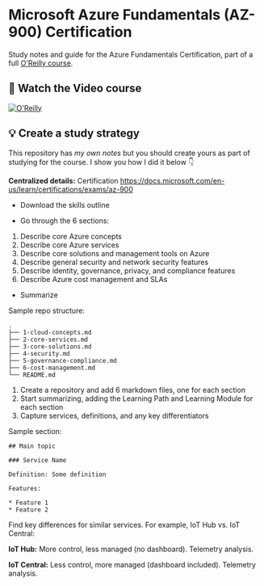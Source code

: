 # Microsoft Azure Fundamentals (AZ-900) Certification
Study notes and guide for the Azure Fundamentals Certification, part of a full [O'Reilly course](https://learning.oreilly.com/videos/microsoft-azure-fundamentals/27702422VIDEOPAIML/).

## 🚀 Watch the Video course

[![O'Reilly](https://learning.oreilly.com/covers/urn:orm:video:27702422VIDEOPAIML/400w/)](https://learning.oreilly.com/videos/microsoft-azure-fundamentals/27702422VIDEOPAIML/ "Azure Fundamentals Certification")

## 💡 Create a study strategy
This repository has _my own notes_ but you should create yours as part of studying for the course. I show you how I did it below 👇

**Centralized details:** Certification https://docs.microsoft.com/en-us/learn/certifications/exams/az-900

* Download the skills outline

* Go through the 6 sections:

1. Describe core Azure concepts
1. Describe core Azure services
1. Describe core solutions and management tools on Azure
1. Describe general security and network security features
1. Describe identity, governance, privacy, and compliance features
1. Describe Azure cost management and SLAs


* Summarize

Sample repo structure:

```
.
├── 1-cloud-concepts.md
├── 2-core-services.md
├── 3-core-solutions.md
├── 4-security.md
├── 5-governance-compliance.md
├── 6-cost-management.md
└── README.md
```

1. Create a repository and add 6 markdown files, one for each section
1. Start summarizing, adding the Learning Path and Learning Module for each section
1. Capture services, definitions, and any key differentiators

Sample section:

```
## Main topic

### Service Name

Definition: Some definition

Features:

* Feature 1
* Feature 2
```

Find key differences for similar services. For example, IoT Hub vs. IoT Central:

**IoT Hub:** More control, less managed (no dashboard). Telemetry analysis.

**IoT Central:** Less control, more managed (dashboard included). Telemetry analysis.
